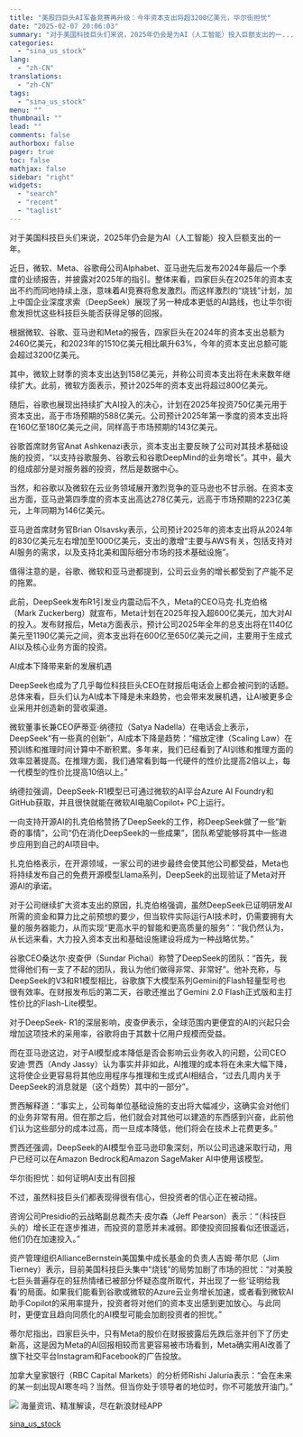 ```yaml
---
title: "美股四巨头AI军备竞赛再升级：今年资本支出将超3200亿美元，华尔街担忧"
date: "2025-02-07 20:06:03"
summary: "对于美国科技巨头们来说，2025年仍会是为AI（人工智能）投入巨额支出的一..."
categories:
  - "sina_us_stock"
lang:
  - "zh-CN"
translations:
  - "zh-CN"
tags:
  - "sina_us_stock"
menu: ""
thumbnail: ""
lead: ""
comments: false
authorbox: false
pager: true
toc: false
mathjax: false
sidebar: "right"
widgets:
  - "search"
  - "recent"
  - "taglist"
---
```


对于美国科技巨头们来说，2025年仍会是为AI（人工智能）投入巨额支出的一年。

近日，微软、Meta、谷歌母公司Alphabet、亚马逊先后发布2024年最后一个季度的业绩报告，并披露对2025年的指引。整体来看，四家巨头在2025年的资本支出不约而同地持续上涨，意味着AI竞赛将愈发激烈。而这样激烈的“烧钱”计划，加上中国企业深度求索（DeepSeek）展现了另一种成本更低的AI路线，也让华尔街愈发担忧这些科技巨头能否获得足够的回报。

根据微软、谷歌、亚马逊和Meta的报告，四家巨头在2024年的资本支出总额为2460亿美元，和2023年的1510亿美元相比飙升63%，今年的资本支出总额可能会超过3200亿美元。

其中，微软上财季的资本支出达到158亿美元，并称公司资本支出将在未来数年继续扩大。此前，微软方面表示，预计2025年的资本支出将超过800亿美元。

随后，谷歌也展现出持续扩大AI投入的决心，计划在2025年投资750亿美元用于资本支出，高于市场预期的588亿美元。公司预计2025年第一季度的资本支出将在160亿至180亿美元之间，同样高于市场预期的143亿美元。

谷歌首席财务官Anat Ashkenazi表示，资本支出主要反映了公司对其技术基础设施的投资，“以支持谷歌服务、谷歌云和谷歌DeepMind的业务增长”。其中，最大的组成部分是对服务器的投资，然后是数据中心。

当然，和谷歌以及微软在云业务领域展开激烈竞争的亚马逊也不甘示弱。在资本支出方面，亚马逊第四季度的资本支出高达278亿美元，远高于市场预期的223亿美元，上年同期为146亿美元。

亚马逊首席财务官Brian Olsavsky表示，公司预计2025年的资本支出将从2024年的830亿美元左右增加至1000亿美元，支出的激增“主要与AWS有关，包括支持对AI服务的需求，以及支持北美和国际细分市场的技术基础设施”。

值得注意的是，谷歌、微软和亚马逊都提到，公司云业务的增长都受到了产能不足的拖累。

此前，DeepSeek发布R1引发业内震动后不久，Meta的CEO马克·扎克伯格（Mark Zuckerberg）就宣布，Meta计划在2025年投入超600亿美元，加大对AI的投入。发布财报后，Meta方面表示，预计公司2025年全年的总支出将在1140亿美元至1190亿美元之间，资本支出将在600亿至650亿美元之间，主要用于生成式AI以及核心业务方面的投资。

AI成本下降带来新的发展机遇

DeepSeek也成为了几乎每位科技巨头CEO在财报后电话会上都会被问到的话题。总体来看，巨头们认为AI成本下降是未来趋势，也会带来发展机遇，让AI被更多企业采用并创造新的营收渠道。

微软董事长兼CEO萨蒂亚·纳德拉（Satya Nadella）在电话会上表示，DeepSeek“有一些真的创新”，AI成本下降是趋势：“缩放定律（Scaling Law）在预训练和推理时间计算中不断积累。多年来，我们已经看到了AI训练和推理方面的效率显著提高。在推理方面，我们通常看到每一代硬件的性价比提高2倍以上，每一代模型的性价比提高10倍以上。”

纳德拉强调，DeepSeek-R1模型已可通过微软的AI平台Azure AI Foundry和GitHub获取，并且很快就能在微软AI电脑Copilot+ PC上运行。

一向支持开源AI的扎克伯格赞扬了DeepSeek的工作，称DeepSeek做了一些“新奇的事情”，公司“仍在消化DeepSeek的一些成果”，团队希望能够将其中一些进步应用到自己的AI项目中。

扎克伯格表示，在开源领域，一家公司的进步最终会使其他公司都受益，Meta也将持续发布自己的免费开源模型Llama系列，DeepSeek的出现验证了Meta对开源AI的承诺。

对于公司继续扩大资本支出的原因，扎克伯格强调，虽然DeepSeek已证明研发AI所需的资金和算力比之前预想的要少，但当软件实际运行AI技术时，仍需要拥有大量的服务器能力，从而实现“更高水平的智能和更高质量的服务”：“我仍然认为，从长远来看，大力投入资本支出和基础设施建设将成为一种战略优势。”

谷歌CEO桑达尔·皮查伊（Sundar Pichai）称赞了DeepSeek的团队：“首先，我觉得他们有一支了不起的团队，我认为他们做得非常、非常好”。他补充称，与DeepSeek的V3和R1模型相比，谷歌旗下大模型系列Gemini的Flash轻量型号也很有效率。在财报发布后的第二天，谷歌还推出了Gemini 2.0 Flash正式版和主打性价比的Flash-Lite模型。

对于DeepSeek- R1的深层影响，皮查伊表示，全球范围内更便宜的AI的兴起只会增加这项技术的采用率，谷歌将由于其数十亿用户规模而受益。

而在亚马逊这边，对于AI模型成本降低是否会影响云业务收入的问题，公司CEO安迪·贾西（Andy Jassy）认为事实并非如此，AI推理的成本将在未来大幅下降，这将使企业更容易将其他应用程序与推理和生成式AI相结合，“过去几周内关于DeepSeek的消息就是（这个趋势）其中的一部分”。

贾西解释道：“事实上，公司每单位基础设施的支出将大幅减少，这确实会对他们的业务非常有用。但在那之后，他们就会对其他可以建造的东西感到兴奋，此前他们认为这些部分的成本过高，而一旦成本降低，他们将会在技术上花费更多。”

贾西还强调，DeepSeek的AI模型令亚马逊印象深刻，所以公司迅速采取行动，用户已经可以在Amazon Bedrock和Amazon SageMaker AI中使用该模型。

华尔街担忧：如何证明AI支出有回报

不过，虽然科技巨头们都表现得很有信心，但投资者的信心正在被动摇。

咨询公司Presidio的云战略副总裁杰夫·皮尔森（Jeff Pearson）表示：“（科技巨头的）增长正在逐步推进，而投资的意愿并未减弱。即使投资回报看似还很遥远，他们仍在加速投入。”

资产管理组织AllianceBernstein美国集中成长基金的负责人吉姆·蒂尔尼（Jim Tierney）表示，目前美国科技巨头集中“烧钱”的局势加剧了市场的担忧：“对美股七巨头普遍存在的狂热情绪已被部分怀疑态度所取代，并出现了一些‘证明给我看’的局面。如果我们能看到谷歌或微软的Azure云业务增长加速，或者看到微软AI助手Copilot的采用率提升，投资者将对他们的资本支出感到更加放心。与此同时，更便宜且趋向同质化的AI模型可能会加剧投资者的担忧。”

蒂尔尼指出，四家巨头中，只有Meta的股价在财报披露后先跌后涨并创下了历史新高，这是因为Meta的AI回报相较而言更容易被市场看到，Meta确实用AI改善了旗下社交平台Instagram和Facebook的广告投放。

加拿大皇家银行（RBC Capital Markets）的分析师Rishi Jaluria表示：“会在未来的某一刻出现AI寒冬吗？当然。但当你处于领导者的地位时，你不可能放开油门。”












![](//n.sinaimg.cn/finance/cece9e13/20240627/655959900_20240627.png)
海量资讯、精准解读，尽在新浪财经APP

[sina_us_stock](https://finance.sina.com.cn/jjxw/2025-02-07/doc-ineisiaa7509581.shtml)
